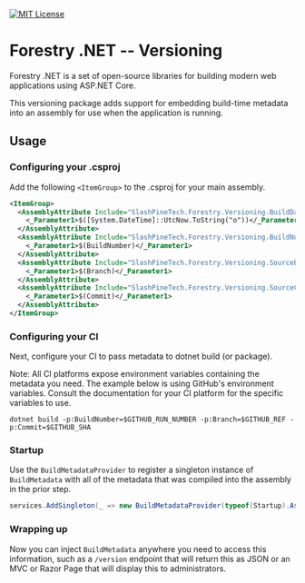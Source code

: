 [![MIT License](https://img.shields.io/github/license/slashpinetech/forestry-dotnet-versioning?color=1F3B2B&style=flat-square)](https://github.com/slashpinetech/forestry-dotnet-versioning/blob/main/LICENSE)

# Forestry .NET -- Versioning

Forestry .NET is a set of open-source libraries for building modern web
applications using ASP.NET Core.

This versioning package adds support for embedding build-time metadata into an
assembly for use when the application is running.

## Usage

### Configuring your .csproj

Add the following `<ItemGroup>` to the .csproj for your main assembly.

```xml
<ItemGroup>
  <AssemblyAttribute Include="SlashPineTech.Forestry.Versioning.BuildDateAttribute">
    <_Parameter1>$([System.DateTime]::UtcNow.ToString("o"))</_Parameter1>
  </AssemblyAttribute>
  <AssemblyAttribute Include="SlashPineTech.Forestry.Versioning.BuildNumberAttribute" Condition="$(BuildNumber) != ''">
    <_Parameter1>$(BuildNumber)</_Parameter1>
  </AssemblyAttribute>
  <AssemblyAttribute Include="SlashPineTech.Forestry.Versioning.SourceBranchAttribute" Condition="$(Branch) != ''">
    <_Parameter1>$(Branch)</_Parameter1>
  </AssemblyAttribute>
  <AssemblyAttribute Include="SlashPineTech.Forestry.Versioning.SourceCommitAttribute" Condition="$(Commit) != ''">
    <_Parameter1>$(Commit)</_Parameter1>
  </AssemblyAttribute>
</ItemGroup>
```

### Configuring your CI

Next, configure your CI to pass metadata to dotnet build (or package).

Note: All CI platforms expose environment variables containing the metadata you
need. The example below is using GitHub's environment variables. Consult the
documentation for your CI platform for the specific variables to use.

```
dotnet build -p:BuildNumber=$GITHUB_RUN_NUMBER -p:Branch=$GITHUB_REF -p:Commit=$GITHUB_SHA
```

### Startup

Use the `BuildMetadataProvider` to register a singleton instance of `BuildMetadata`
with all of the metadata that was compiled into the assembly in the prior step.

```c#
services.AddSingleton(_ => new BuildMetadataProvider(typeof(Startup).Assembly).Provide());
```

### Wrapping up

Now you can inject `BuildMetadata` anywhere you need to access this information,
such as a `/version` endpoint that will return this as JSON or an MVC or Razor Page
that will display this to administrators.
